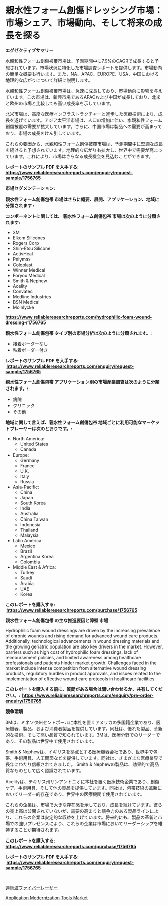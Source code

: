 <p><h1>親水性フォーム創傷ドレッシング市場：市場シェア、市場動向、そして将来の成長を探る</h1></p><p><strong>エグゼクティブサマリー</strong></p>
<p><p>水親和性フォーム創傷被覆市場は、予測期間中に7.9%のCAGRで成長すると予想されています。市場状況に特化した市場調査レポートを提供します。市場動向の簡単な概要も行います。また、NA、APAC、EUROPE、USA、中国における地理的な広がりについて詳細に説明します。</p><p>水親和性フォーム創傷被覆市場は、急速に成長しており、市場動向に影響を与えています。この市場は、新興市場であるAPACおよび中国が成長しており、北米と欧州の市場と比較しても高い成長率を示しています。</p><p>北米市場は、高度な医療インフラストラクチャーと進歩した医療技術により、成長を遂げています。アジア太平洋市場は、人口の増加に伴い、水親和性フォーム創傷被覆の需要が拡大しています。さらに、中国市場は製品への需要が高まっており、市場の成長をけん引しています。</p><p>これらの要因から、水親和性フォーム創傷被覆市場は、予測期間中に堅調な成長を続けると予想されています。地理的な広がりも拡大し、世界中で需要が高まっています。これにより、市場はさらなる成長機会を見込むことができます。</p></p>
<p><strong>レポートのサンプル PDF を入手する: <a href="https://www.reliableresearchreports.com/enquiry/request-sample/1756765">https://www.reliableresearchreports.com/enquiry/request-sample/1756765</a></strong></p>
<p><strong>市場セグメンテーション:</strong></p>
<p><strong> 親水性フォーム創傷包帯 市場はさらに概要、展開、アプリケーション、地域に分類されます :</strong></p>
<p><strong>コンポーネントに関しては、 親水性フォーム創傷包帯 市場は次のように分類されます: &nbsp;</strong></p>
<p><ul><li>3M</li><li>Elkem Silicones</li><li>Rogers Corp</li><li>Shin-Etsu Silicone</li><li>ActivHeal</li><li>Polymax</li><li>Coloplast</li><li>Winner Medical</li><li>Foryou Medical</li><li>Smith & Nephew</li><li>Acelity</li><li>Convatec</li><li>Medline Industries</li><li>BSN Medical</li><li>Molnlycke</li></ul></p>
<p><strong><a href="https://www.reliableresearchreports.com/hydrophilic-foam-wound-dressing-r1756765">https://www.reliableresearchreports.com/hydrophilic-foam-wound-dressing-r1756765</a></strong></p>
<p><strong> 親水性フォーム創傷包帯 タイプ別の市場分析は次のように分類されます。:</strong></p>
<p><ul><li>接着ボーダーなし</li><li>粘着ボーダー付き</li></ul></p>
<p><strong>レポートのサンプル PDF を入手する: &nbsp;<a href="https://www.reliableresearchreports.com/enquiry/request-sample/1756765">https://www.reliableresearchreports.com/enquiry/request-sample/1756765</a></strong></p>
<p><strong> 親水性フォーム創傷包帯 アプリケーション別の市場産業調査は次のように分類されます。:</strong></p>
<p><ul><li>病院</li><li>クリニック</li><li>その他</li></ul></p>
<p><strong>地域に関して言えば、親水性フォーム創傷包帯 地域ごとに利用可能なマーケットプレーヤーは次のとおりです。:</strong></p>
<p><ul>
    <li>
        North America:
        <ul>
            <li>United States</li>
            <li>Canada</li>
        </ul>
    </li>
    <li>
        Europe:
        <ul>
            <li>Germany</li>
            <li>France</li>
            <li>U.K.</li>
            <li>Italy</li>
            <li>Russia</li>
        </ul>
    </li>
    <li>
        Asia-Pacific:
        <ul>
            <li>China</li>
            <li>Japan</li>
            <li>South Korea</li>
            <li>India</li>
            <li>Australia</li>
            <li>China Taiwan</li>
            <li>Indonesia</li>
            <li>Thailand</li>
            <li>Malaysia</li>
        </ul>
    </li>
    <li>
        Latin America:
        <ul>
            <li>Mexico</li>
            <li>Brazil</li>
            <li>Argentina Korea</li>
            <li>Colombia</li>
        </ul>
    </li>
    <li>
        Middle East & Africa:
        <ul>
            <li>Turkey</li>
            <li>Saudi</li>
            <li>Arabia</li>
            <li>UAE</li>
            <li>Korea</li>
        </ul>
    </li>
    </ul></p>
<p><strong>このレポートを購入する: &nbsp;<a href="https://www.reliableresearchreports.com/purchase/1756765">https://www.reliableresearchreports.com/purchase/1756765</a></strong></p>
<p><strong>親水性フォーム創傷包帯 の主な推進要因と障壁 市場</strong></p>
<p><p>Hydrophilic foam wound dressings are driven by the increasing prevalence of chronic wounds and rising demand for advanced wound care products. Additionally, technological advancements in wound dressing materials and the growing geriatric population are also key drivers in the market. However, barriers such as high cost of hydrophilic foam dressings, lack of reimbursement policies, and limited awareness among healthcare professionals and patients hinder market growth. Challenges faced in the market include intense competition from alternative wound dressing products, regulatory hurdles in product approvals, and issues related to the implementation of effective wound care protocols in healthcare facilities.</p></p>
<p><strong>このレポートを購入する前に、質問がある場合は問い合わせるか、共有してください。:&nbsp; <a href="https://www.reliableresearchreports.com/enquiry/pre-order-enquiry/1756765">https://www.reliableresearchreports.com/enquiry/pre-order-enquiry/1756765</a></strong></p>
<p><strong>競争環境</strong></p>
<p><p>3Mは、ミネソタ州セントポールに本社を置くアメリカの多国籍企業であり、医療機器、製品、および消費者製品を提供しています。同社は、優れた製品、革新的な技術、そして高い品質で知られています。3Mは、医療分野でのリーダーであり、その製品は世界中で使用されています。</p><p>Smith & Nephewは、イギリスを拠点とする医療機器会社であり、世界中で包帯、手術用具、人工関節などを提供しています。同社は、さまざまな医療業界で長年にわたり信頼されてきました。 Smith & Nephewの製品は、効果的で高品質なものとして広く認識されています。</p><p>Acelityは、テキサス州サンアントニオに本社を置く医療技術企業であり、創傷ケア、手術用具、そして他の製品を提供しています。同社は、包帯技術の革新においてリーダー的存在であり、世界中の医療機関で使用されています。</p><p>これらの企業は、市場で大きな存在感を示しており、成長を続けています。彼らの売上高は公開されていないが、需要の高まりと競争力のある製品ラインにより、これらの企業は安定的な収益を上げています。将来的にも、製品の革新と市場での強いプレゼンスにより、これらの企業は市場においてリーダーシップを維持することが期待されます。</p></p>
<p><strong>このレポートを購入する: &nbsp; <a href="https://www.reliableresearchreports.com/purchase/1756765">https://www.reliableresearchreports.com/purchase/1756765</a></strong></p>
<p><strong>レポートのサンプル PDF を入手する: &nbsp;<a href="https://www.reliableresearchreports.com/enquiry/request-sample/1756765">https://www.reliableresearchreports.com/enquiry/request-sample/1756765</a></strong><strong></strong></p>
<p>&nbsp;</p>
<p><p><a href="https://github.com/RodHoppe07/Market-Research-Report-List-1/blob/main/846053725101.md">連続波ファイバーレーザー</a></p><p><a href="https://github.com/mbisetmhermsr/Market-Research-Report-List-2/blob/main/application-modernization-tools-market.md">Application Modernization Tools Market</a></p></p>